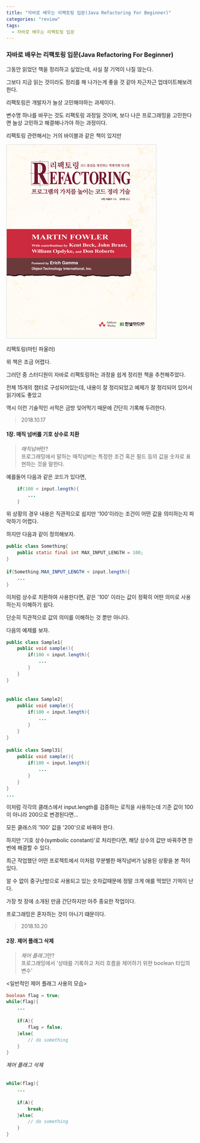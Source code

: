 ```yaml
---
title: "자바로 배우는 리팩토링 입문(Java Refactoring For Beginner)"
categories: "review"
tags:
  - 자바로 배우는 리팩토링 입문
---
```



### 자바로 배우는 리팩토링 입문(Java Refactoring For Beginner)

그동안 읽었던 책을 정리하고 싶었는데, 사실 잘 기억이 나질 않는다.

그보다 지금 읽는 것이라도 정리를 해 나가는게 좋을 것 같아 차근차근 업데이트해보려한다.

리팩토링은 개발자가 늘상 고민해야하는 과제이다.

변수명 하나를 바꾸는 것도 리팩토링 과정일 것이며, 보다 나은 프로그래밍을 고민한다면 늘상 고민하고 해결해나가야 하는 과정이다.

리팩토링 관련해서는 거의 바이블과 같은 책이 있지만

![리팩토링](/assets/images/181017/book_refactoring.jpg)
<figcaption class="caption">리팩토링(마틴 파울러)</figcaption>

위 책은 조금 어렵다.

그러던 중 스터디원이 자바로 리팩토링하는 과정을 쉽게 정리한 책을 추천해주었다.

전체 15개의 챕터로 구성되어있는데, 내용이 잘 정리되었고 예제가 잘 정리되어 있어서 읽기에도 좋았고

역시 이런 기술적인 서적은 금방 잊어먹기 때문에 간단히 기록해 두려한다.

> 2018.10.17

#### 1장. 매직 넘버를 기호 상수로 치환

> *매직넘버*란? <br/> 프로그래밍에서 말하는 매직넘버는 특정한 조건 혹은 필드 등의 값을 숫자로 표현하는 것을 말한다.

예를들어 다음과 같은 코드가 있다면,

~~~java
    if(100 < input.length){
        ...
    }
~~~

위 상황의 경우 내용은 직관적으로 쉽지만 '100'이라는 조건이 어떤 값을 의미하는지 파악하기 어렵다.

하지만 다음과 같이 정의해보자.

~~~java
public class Something{
    public static final int MAX_INPUT_LENGTH = 100;
}

if(Something.MAX_INPUT_LENGTH < input.length){
    ...
}
~~~

이처럼 상수로 치환하여 사용한다면, 같은 '100' 이라는 값이 정확히 어떤 의미로 사용하는지 이해하기 쉽다.

단순히 직관적으로 값의 의미를 이해하는 것 뿐만 아니다.

다음의 예제를 보자.

~~~java
public class Sample1{
    public void sample(){
        if(100 < input.length){
            ...
        }
    }
}


public class Sample2{
    public void sample(){
        if(100 < input.length){
            ...
        }
    }
}

public class Sampl31{
    public void sample(){
        if(100 < input.length){
            ...
        }
    }
}
...
~~~

이처럼 각각의 클래스에서 input.length를 검증하는 로직을 사용하는데 기준 값이 100이 아니라 200으로 변경된다면...

모든 클래스의 '100' 값을 '200'으로 바꿔야 한다.

하지만 '기호 상수(symbolic constant)'로 처리한다면, 해당 상수의 값만 바꿔주면 한번에 해결할 수 있다.

최근 작업했던 어떤 프로젝트에서 이처럼 무분별한 매직넘버가 남용된 상황을 본 적이 있다.

알 수 없이 중구난방으로 사용되고 있는 숫자값때문에 정말 크게 애를 먹었던 기억이 난다.

가장 첫 장에 소개된 만큼 간단하지만 아주 중요한 작업이다.

프로그래밍은 혼자하는 것이 아니기 떄문이다.


> 2018.10.20

#### 2장. 제어 플래그 삭제

> *제어 플래그*란? <br/> 프로그래밍에서 '상태를 기록하고 처리 흐름을 제어하기 위한 boolean 타입의 변수'

<일반적인 제어 플래그 사용의 모습>

~~~java
boolean flag = true;
while(flag){
    ... 

    if(A){
        flag = false;
    }else{
        // do something
    }
}
~~~

*제어 플래그 삭제*

~~~java

while(flag){
    ... 

    if(A){
        break;
    }else{
        // do something
    }
}
~~~
